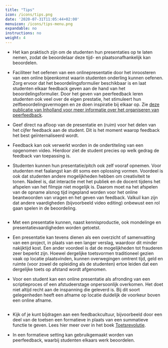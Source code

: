 ```yaml
---
title: "Tips"
icon: /icons/tips.png
date: '2020-07-31T11:05:44+02:00'
menuicon: /icons/tips-menu.png
expandable: no
instructions: no
weight: 4
---
```


*	Het kan praktisch zijn om de studenten hun presentaties op te laten nemen, zodat de beoordelaar deze tijd- en plaatsonafhankelijk kan beoordelen. 

*	Faciliteer het oefenen van een onlinepresentatie door het inroosteren van een online bijeenkomst waarin studenten onderling kunnen oefenen. Zorg ervoor dat het beoordelingsformulier beschikbaar is en laat studenten elkaar feedback geven aan de hand van het beoordelingsformulier. Door het geven van peerfeedback leren studenten ook veel over de eigen prestatie, het stimuleert hun zelfbeoordelingsvermogen en ze doen inspiratie bij elkaar op. Zie [deze publicatie van Inholland voor meer informatie over het organiseren van peerfeedback](https://www.inholland.nl/media/18717/inh_factsheet-peerreview_a4-nl-digitaal.pdf). 

*	Geef direct na afloop van de presentatie en (ruim) voor het delen van het cijfer feedback aan de student. Dit is het moment waarop feedback het best geïnternaliseerd wordt.  

*	Feedback kan ook verwerkt worden in de ondertiteling van een opgenomen video. Hierdoor ziet de student precies op welk gedrag de feedback van toepassing is. 

*	Studenten kunnen hun presentatie/pitch ook zelf vooraf opnemen. Voor studenten met faalangst kan dit soms een oplossing vormen. Voordeel is ook dat studenten andere mogelijkheden hebben om creativiteit te tonen. Nadeel is, dat interactie met het publiek en de docent tijdens het afspelen van het filmpje niet mogelijk is. Daarom moet na het afspelen van de opname alsnog tijd ingepland worden voor het online beantwoorden van vragen en het geven van feedback. Valkuil kan zijn dat andere vaardigheden (bijvoorbeeld video editing) onbewust een rol gaan spelen in de beoordeling.  

```{r, child="../../../snippets/knowledge/know_methods_video.md"} 
```

*	Met een presentatie kunnen, naast kennisproductie, ook mondelinge en presentatievaardigheden worden getoetst. 

*	Een presentatie kan tevens dienen als een overzicht of samenvatting van een project, in plaats van een langer verslag, waardoor dit minder nakijktijd kost. Een ander voordeel is dat de mogelijkheden tot frauderen zeer beperkt zijn. Hoewel dergelijke toetsvormen traditioneel gezien vaak op locatie plaatsvinden, kunnen overwegingen omtrent tijd, geld en ruimte (voor zowel de opleiding als de studenten) ertoe leiden dat een dergelijke toets op afstand wordt afgenomen. 

*	Voor een student kan een online presentatie als afronding van een scriptieproces of een afstudeerstage onpersoonlijk overkomen. Het doet niet altijd recht aan de inspanning die geleverd is. Bij dit soort gelegenheden heeft een afname op locatie duidelijk de voorkeur boven een online afname.  

```{r, child="../../../snippets/knowledge/know_methods_ID.md"}
``` 

*	Kijk of je kunt bijdragen aan een feedbackcultuur, bijvoorbeeld door een deel van de toetsen een formatieve in plaats van een summatieve functie te geven. Lees hier meer over in het boek [Toetsrevolutie](https://www.slo.nl/publish/pages/6412/toetsrevolutie-hst-nederlands-web.pdf). 

*	In een formatieve setting kan gebruikgemaakt worden van peerfeedback, waarbij studenten elkaars werk beoordelen. 